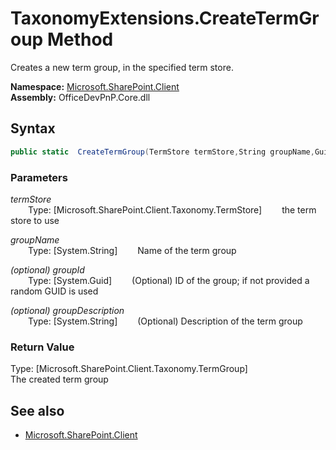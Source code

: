 # TaxonomyExtensions.CreateTermGroup Method  
Creates a new term group, in the specified term store.  

**Namespace:** [Microsoft.SharePoint.Client](Microsoft.SharePoint.Client.md)  
**Assembly:** OfficeDevPnP.Core.dll  
## Syntax
```C#
public static  CreateTermGroup(TermStore termStore,String groupName,Guid groupId,String groupDescription)
```
### Parameters
*termStore*  
&emsp;&emsp;Type: [Microsoft.SharePoint.Client.Taxonomy.TermStore] 
&emsp;&emsp;the term store to use  
  
*groupName*  
&emsp;&emsp;Type: [System.String] 
&emsp;&emsp;Name of the term group  
  
*(optional) groupId*  
&emsp;&emsp;Type: [System.Guid] 
&emsp;&emsp;(Optional) ID of the group; if not provided a random GUID is used  
  
*(optional) groupDescription*  
&emsp;&emsp;Type: [System.String] 
&emsp;&emsp;(Optional) Description of the term group  
  
### Return Value
Type: [Microsoft.SharePoint.Client.Taxonomy.TermGroup]  
The created term group

## See also
- [Microsoft.SharePoint.Client](Microsoft.SharePoint.Client.md)
